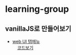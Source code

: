 # learning-group
## vanillaJS로 만들어보기
- [web UI 탭메뉴](https://simbyungki.github.io/learning-group/byungki/201903a/default.html)  
&nbsp;&nbsp;&nbsp;&nbsp;[코드보기](./201903a/default.html)